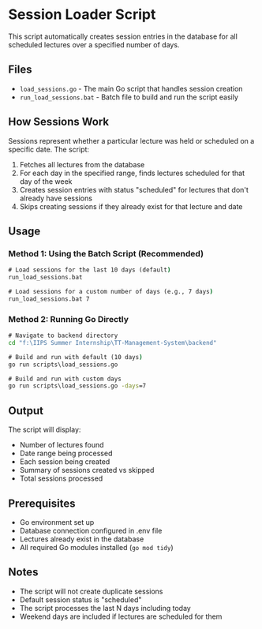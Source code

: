 # Session Loader Script

This script automatically creates session entries in the database for all scheduled lectures over a specified number of days.

## Files

- `load_sessions.go` - The main Go script that handles session creation
- `run_load_sessions.bat` - Batch file to build and run the script easily

## How Sessions Work

Sessions represent whether a particular lecture was held or scheduled on a specific date. The script:

1. Fetches all lectures from the database
2. For each day in the specified range, finds lectures scheduled for that day of the week
3. Creates session entries with status "scheduled" for lectures that don't already have sessions
4. Skips creating sessions if they already exist for that lecture and date

## Usage

### Method 1: Using the Batch Script (Recommended)

```cmd
# Load sessions for the last 10 days (default)
run_load_sessions.bat

# Load sessions for a custom number of days (e.g., 7 days)
run_load_sessions.bat 7
```

### Method 2: Running Go Directly

```cmd
# Navigate to backend directory
cd "f:\IIPS Summer Internship\TT-Management-System\backend"

# Build and run with default (10 days)
go run scripts\load_sessions.go

# Build and run with custom days
go run scripts\load_sessions.go -days=7
```

## Output

The script will display:
- Number of lectures found
- Date range being processed
- Each session being created
- Summary of sessions created vs skipped
- Total sessions processed

## Prerequisites

- Go environment set up
- Database connection configured in .env file
- Lectures already exist in the database
- All required Go modules installed (`go mod tidy`)

## Notes

- The script will not create duplicate sessions
- Default session status is "scheduled"
- The script processes the last N days including today
- Weekend days are included if lectures are scheduled for them
